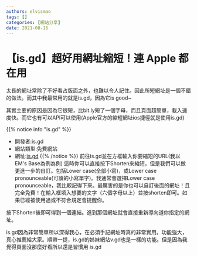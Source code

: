 ```yaml
---
authors: elvismao
tags: []
categories: [網站分享]
date: 2021-08-16
---
```


# 【is.gd】超好用網址縮短！連 Apple 都在用

太長的網址常除了不好看占版面之外，也難以令人記住。因此所短網址是一個不錯的做法。而其中我最常用的就是is.gd，因為它is good~
<!--more-->
其實主要的原因是因為它很短，比bit.ly短了一個字母，而且頁面超簡單，載入速度快。而它也有可以API可以使用(Apple官方的縮短網址ios捷徑就是使用is.gd)

{{% notice info "is.gd" %}}

* 開發者:is.gd
* 網站類型:免費網站
* 網址:[is.gd](https://is.gd/)
{{% /notice %}}
前往is.gd並在方框輸入你要縮短的URL(我以EM's Base為例為例)
這時你可以直接按下Shorten來縮短，但是我們可以做更進一步的自訂。包括Lower case(全部小寫)，或Lower case pronounceable(可讀的小寫單字)。我通常會選擇Lower case pronounceable，我比較記得下來。最厲害的是你也可以自訂後面的網址！且完全免費！在輸入框填入想要的文字（六個字母以上）並按shorten即可。如果已經被使用過或不符合規定會提醒你。

按下Shorten後即可得到一個連結。進到那個網址就會直接重新導向道你指定的網址。

is.gd因為非常簡單所以深得我心，在必須手記網址時真的非常實用。功能強大，真心推薦給大家。順帶一提，is.gd的姊妹網站v.gd也是一樣的功能。但是因為我覺得頁面沒那麼好看所以還是習慣用 is.gd
